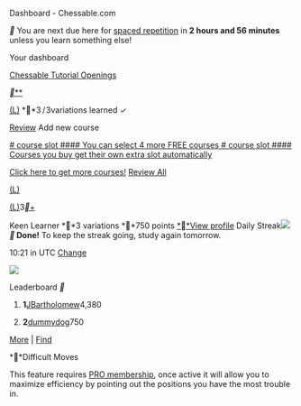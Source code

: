 Dashboard - Chessable.com

 ** You are next due here for [spaced repetition](https://www.chessable.com/science/#spaced_repetition_and_scheduling) in **2 hours and 56 minutes** unless you learn something else!

Your dashboard

[Chessable Tutorial Openings](https://www.chessable.com/course/3041/)

[**](https://www.chessable.com/discussion/course/chessable-tutorial-openings/3041/)[**](https://www.chessable.com/chessable-tutorial-openings/course/3041//#leaders)

[(L)](https://www.chessable.com/course/3041/)
**3  / 3variations learned ✓

[Review](https://www.chessable.com/course/3041/?return=home)
Add new course

[ # course slot  #### You can select 4 more FREE courses](https://www.chessable.com/courses/all/free)[ # course slot  #### Courses you buy get their own extra slot automatically](https://www.chessable.com/courses/)

[Click here to get more courses!](https://www.chessable.com/courses/)
[Review All](#)

[(L)](https://www.chessable.com/profile/dummydog/)

[(L)](#)3[**](https://www.chessable.com/pro/?h=pro-badge)[+](https://www.chessable.com/badges/dummydog/)

Keen Learner
**3 variations
**750 points
[**View profile](https://www.chessable.com/profile/dummydog/)
Daily Streak![](../_resources/a3fb20fbf7a398c7373f6eb74f771896.png)
**** Done!** To keep the streak going, study again tomorrow.

10:21 in UTC [Change](https://www.chessable.com/settings/?w=pf_timezone#pf_timezone)

[![](../_resources/246c39dddfad552f8f203bc52eb94398.png)](https://www.chessable.com/lifetime-repertoires-semi-slav/course/31529/)

Leaderboard **
1. **1**[JBartholomew](https://www.chessable.com/profile/JBartholomew/)4,380

2. **2**[dummydog](https://www.chessable.com/profile/dummydog/)750

[More](https://www.chessable.com/leaderboards/) | [Find](https://www.chessable.com/profile-search/)

**Difficult Moves

This feature requires [PRO membership](https://www.chessable.com/pro/?h=difficult-moves-box), once active it will allow you to maximize efficiency by pointing out the positions you have the most trouble in.